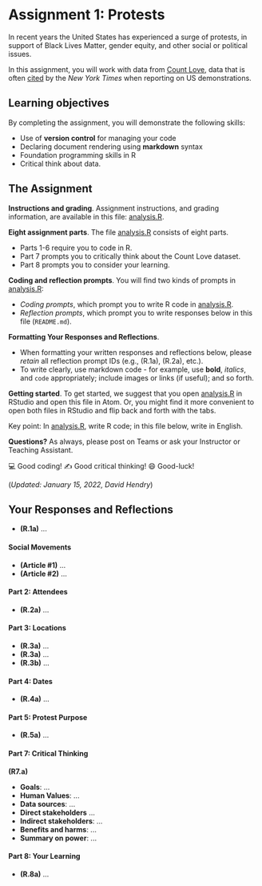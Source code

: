 # Assignment 1: Protests
In recent years the United States has experienced a surge of protests, in support of Black Lives Matter, gender equity, and other social or political issues.

In this assignment, you will work with data from [Count Love](https://countlove.org/), data that is often [cited](https://www.nytimes.com/2020/08/28/us/black-lives-matter-protest.html) by the _New York Times_ when reporting on US demonstrations.

## Learning objectives
By completing the assignment, you will demonstrate the following skills:

- Use of **version control** for managing your code
- Declaring document rendering using **markdown** syntax
- Foundation programming skills in R
- Critical think about data.

## The Assignment
**Instructions and grading**. Assignment instructions, and grading information, 
are available in this file: [analysis.R](analysis.R).

**Eight assignment parts**. The file [analysis.R](analysis.R) consists of eight parts.

* Parts 1-6 require you to code in R.
* Part 7 prompts you to critically think about the Count Love dataset.
* Part 8 prompts you to consider your learning.

**Coding and reflection prompts**. You will find two kinds of prompts in [analysis.R](analysis.R):

* *Coding prompts*, which prompt you to write R code in [analysis.R](analysis.R).
* *Reflection prompts*, which prompt you to write responses below
in this file (`README.md`).

**Formatting Your Responses and Reflections**.

* When formatting your written
responses and reflections below, please *retain* all
reflection prompt IDs (e.g., (R.1a), (R.2a), etc.).
* To write clearly,
use markdown code - for example, use **bold**, _italics_, and `code` appropriately; include images or links (if useful); and so forth.

**Getting started**. To get started, we suggest that you open [analysis.R](analysis.R) in RStudio
and open this file in Atom. Or, you might find it more convenient to open
both files in RStudio and flip back and forth with the tabs.

Key point: In [analysis.R](analysis.R), write R code; in this file below,
write in English.

**Questions?** As always, please post on Teams or ask your Instructor or Teaching Assistant.

:computer: Good coding!
   :writing_hand: Good critical thinking!
      :smile: Good-luck!

(_Updated: January 15, 2022, David Hendry_)

## Your Responses and Reflections
* **(R.1a)** ...

#### Social Movements
* **(Article #1)** ...
* **(Article #2)** ...

#### Part 2: Attendees
* **(R.2a)** ...

#### Part 3: Locations
* **(R.3a)** ...
* **(R.3a)** ...
* **(R.3b)** ...

#### Part 4: Dates
* **(R.4a)** ...

#### Part 5: Protest Purpose
* **(R.5a)** ...  

#### Part 7: Critical Thinking
**(R7.a)**

* **Goals**: ...
* **Human Values**: ...
* **Data sources**: ...
* **Direct stakeholders** ...
* **Indirect stakeholders**: ...
* **Benefits and harms**: ...
* **Summary on power**: ...

#### Part 8: Your Learning
* **(R.8a)** ...


